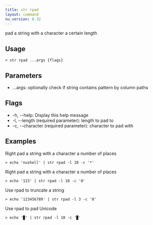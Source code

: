 ```yaml
---
title: str rpad
layout: command
nu_version: 0.32
---
```

pad a string with a character a certain length

## Usage
```shell
> str rpad ...args {flags} 
 ```

## Parameters
* ...args: optionally check if string contains pattern by column paths

## Flags
* -h, --help: Display this help message
* -l, --length <integer> (required parameter): length to pad to
* -c, --character <string> (required parameter): character to pad with

## Examples
  Right pad a string with a character a number of places
```shell
> echo 'nushell' | str rpad -l 10 -c '*'
 ```

  Right pad a string with a character a number of places
```shell
> echo '123' | str rpad -l 10 -c '0'
 ```

  Use rpad to truncate a string
```shell
> echo '123456789' | str rpad -l 3 -c '0'
 ```

  Use rpad to pad Unicode
```shell
> echo '▉' | str rpad -l 10 -c '▉'
 ```

